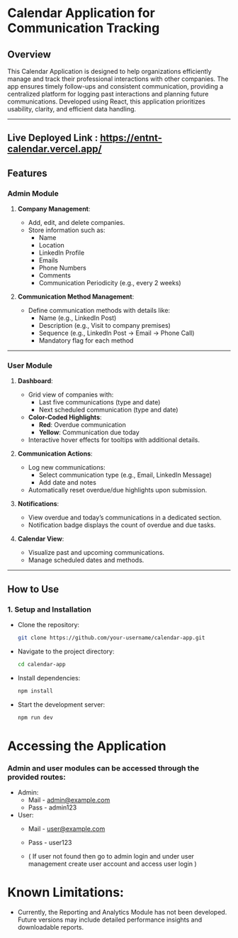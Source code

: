 # Calendar Application for Communication Tracking

## Overview

This Calendar Application is designed to help organizations efficiently manage and track their professional interactions with other companies. The app ensures timely follow-ups and consistent communication, providing a centralized platform for logging past interactions and planning future communications. Developed using React, this application prioritizes usability, clarity, and efficient data handling.

---

## Live Deployed Link : https://entnt-calendar.vercel.app/

## Features

### Admin Module
1. **Company Management**:
   - Add, edit, and delete companies.
   - Store information such as:
     - Name
     - Location
     - LinkedIn Profile
     - Emails
     - Phone Numbers
     - Comments
     - Communication Periodicity (e.g., every 2 weeks)

2. **Communication Method Management**:
   - Define communication methods with details like:
     - Name (e.g., LinkedIn Post)
     - Description (e.g., Visit to company premises)
     - Sequence (e.g., LinkedIn Post → Email → Phone Call)
     - Mandatory flag for each method

---

### User Module
1. **Dashboard**:
   - Grid view of companies with:
     - Last five communications (type and date)
     - Next scheduled communication (type and date)
   - **Color-Coded Highlights**:
     - **Red**: Overdue communication
     - **Yellow**: Communication due today
   - Interactive hover effects for tooltips with additional details.

2. **Communication Actions**:
   - Log new communications:
     - Select communication type (e.g., Email, LinkedIn Message)
     - Add date and notes
   - Automatically reset overdue/due highlights upon submission.

3. **Notifications**:
   - View overdue and today’s communications in a dedicated section.
   - Notification badge displays the count of overdue and due tasks.

4. **Calendar View**:
   - Visualize past and upcoming communications.
   - Manage scheduled dates and methods.

---

## How to Use

### 1. Setup and Installation
- Clone the repository:
  ```bash
  git clone https://github.com/your-username/calendar-app.git

- Navigate to the project directory:
  ```bash
  cd calendar-app

- Install dependencies:
  ```bash
  npm install

- Start the development server:
  ```bash
  npm run dev

# Accessing the Application

### Admin and user modules can be accessed through the provided routes:

- Admin: 
  - Mail - admin@example.com
  - Pass - admin123
- User: 
  - Mail - user@example.com
  - Pass - user123
 
  - ( If user not found then go to admin login and under user management create user account and access user login )

# Known Limitations: 

- Currently, the Reporting and Analytics Module has not been developed. Future versions may include detailed performance insights and downloadable reports.
